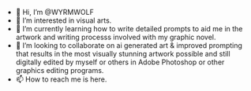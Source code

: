 - 👋 Hi, I’m @WYRMWOLF
- 👀 I’m interested in visual arts.  
- 🌱 I’m currently learning how to write detailed prompts to aid me in the artwork and writing processs involved with my graphic novel.  
- 💞️ I’m looking to collaborate on ai generated art & improved prompting that results in the most visually stunning artwork possible and still digitally edited by myself or others in Adobe Photoshop or other graphics editing programs.
- 📫 How to reach me is here.

<!---
WYRMWOLF/WYRMWOLF is a ✨ special ✨ repository because its `README.md` (this file) appears on your GitHub profile.
You can click the Preview link to take a look at your changes.
--->

